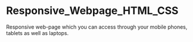 # Responsive_Webpage_HTML_CSS
Responsive web-page which you can access through your mobile phones, tablets as well as laptops.
